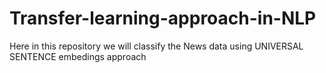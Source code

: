 # Transfer-learning-approach-in-NLP
Here in this repository we will classify the  News data using UNIVERSAL SENTENCE embedings approach
